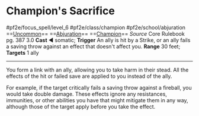 # Champion's Sacrifice
#pf2e/focus_spell/level_6 #pf2e/class/champion #pf2e/school/abjuration 
==[Uncommon](rulesncommon.md)== ==[Abjuration](rules/traits/abjuration.md)== ==[Champion](ruleschampion.md)==
*Source* Core Rulebook pg. 387 3.0
**Cast** ◄ somatic; **Trigger** An ally is hit by a Strike, or an ally fails a saving throw against an effect that doesn't affect you.
**Range** 30 feet; **Targets** 1 ally

---
You form a link with an ally, allowing you to take harm in their stead. All the effects of the hit or failed save are applied to you instead of the ally.

For example, if the target critically fails a saving throw against a fireball, you would take double damage. These effects ignore any resistances, immunities, or other abilities you have that might mitigate them in any way, although those of the target apply before you take the effect.